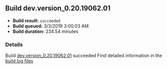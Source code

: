 ## Build dev.version_0.20.19062.01
- **Build result:** `succeeded`
- **Build queued:** 3/3/2019 3:00:03 AM
- **Build duration:** 234.54 minutes
### Details
Build [dev.version_0.20.19062.01](https://winappstudio.visualstudio.com/web/build.aspx?pcguid=a4ef43be-68ce-4195-a619-079b4d9834c2&builduri=vstfs%3a%2f%2f%2fBuild%2fBuild%2f27175) succeeded
Find detailed information in the [build log files](https://uwpctdiags.blob.core.windows.net/buildlogs/dev.version_0.20.19062.01_logs.zip)
